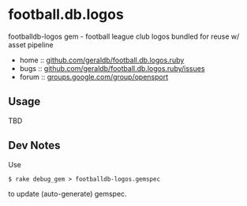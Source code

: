 # football.db.logos

footballdb-logos gem - football league club logos
bundled for reuse w/ asset pipeline

* home  :: [github.com/geraldb/football.db.logos.ruby](https://github.com/geraldb/football.db.logos.ruby)
* bugs  :: [github.com/geraldb/football.db.logos.ruby/issues](https://github.com/geraldb/football.db.logos.ruby/issues)
* forum :: [groups.google.com/group/opensport](https://groups.google.com/group/opensport)

## Usage

TBD




## Dev Notes

Use 

    $ rake debug_gem > footballdb-logos.gemspec

to update (auto-generate) gemspec.

